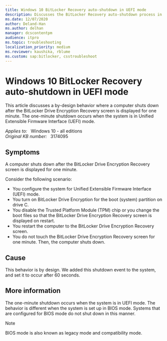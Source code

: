 ```yaml
---
title: Windows 10 BitLocker Recovery auto-shutdown in UEFI mode
description: Discusses the BitLocker Recovery auto-shutdown process in UEFI mode in Windows 10.
ms.date: 12/07/2020
author: Deland-Han
ms.author: delhan
manager: dcscontentpm
audience: itpro
ms.topic: troubleshooting
localization_priority: medium
ms.reviewer: kaushika, rblume
ms.custom: sap:bitlocker, csstroubleshoot
---
```

# Windows 10 BitLocker Recovery auto-shutdown in UEFI mode

This article discusses a by-design behavior where a computer shuts down after the BitLocker Drive Encryption Recovery screen is displayed for one minute. The one-minute shutdown occurs when the system is in Unified Extensible Firmware Interface (UEFI) mode.

_Applies to:_ &nbsp; Windows 10 - all editions  
_Original KB number:_ &nbsp; 3174095

## Symptoms

A computer shuts down after the BitLocker Drive Encryption Recovery screen is displayed for one minute.

Consider the following scenario:

- You configure the system for Unified Extensible Firmware Interface (UEFI) mode.
- You turn on BitLocker Drive Encryption for the boot (system) partition on drive C.
- You disable the Trusted Platform Module (TPM) chip or you change the boot files so that the BitLocker Drive Encryption Recovery screen is displayed on restart.
- You restart the computer to the BitLocker Drive Encryption Recovery screen.
- You do not touch the BitLocker Drive Encryption Recovery screen for one minute. Then, the computer shuts down.

## Cause

This behavior is by design. We added this shutdown event to the system, and set it to occur after 60 seconds.

## More information

The one-minute shutdown occurs when the system is in UEFI mode. The behavior is different when the system is set up in BIOS mode. Systems that are configured for BIOS mode do not shut down in this manner.

> [!NOTE]
> BIOS mode is also known as legacy mode and compatibility mode.
